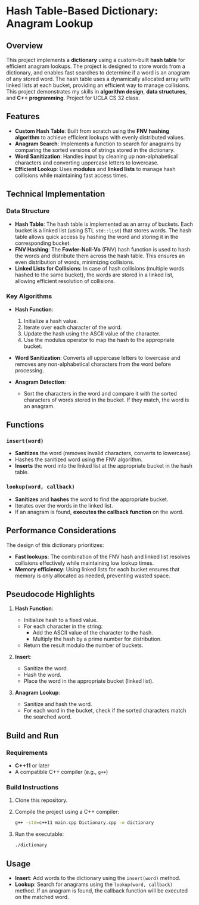 

# Hash Table-Based Dictionary: Anagram Lookup

## Overview
This project implements a **dictionary** using a custom-built **hash table** for efficient anagram lookups. The project is designed to store words from a dictionary, and enables fast searches to determine if a word is an anagram of any stored word. The hash table uses a dynamically allocated array with linked lists at each bucket, providing an efficient way to manage collisions. This project demonstrates my skills in **algorithm design**, **data structures**, and **C++ programming**. Project for UCLA CS 32 class.

## Features
- **Custom Hash Table**: Built from scratch using the **FNV hashing algorithm** to achieve efficient lookups with evenly distributed values.
- **Anagram Search**: Implements a function to search for anagrams by comparing the sorted versions of strings stored in the dictionary.
- **Word Sanitization**: Handles input by cleaning up non-alphabetical characters and converting uppercase letters to lowercase.
- **Efficient Lookup**: Uses **modulus** and **linked lists** to manage hash collisions while maintaining fast access times.

## Technical Implementation

### Data Structure
- **Hash Table**: The hash table is implemented as an array of buckets. Each bucket is a linked list (using STL `std::list`) that stores words. The hash table allows quick access by hashing the word and storing it in the corresponding bucket.
- **FNV Hashing**: The **Fowler-Noll-Vo** (FNV) hash function is used to hash the words and distribute them across the hash table. This ensures an even distribution of words, minimizing collisions.
- **Linked Lists for Collisions**: In case of hash collisions (multiple words hashed to the same bucket), the words are stored in a linked list, allowing efficient resolution of collisions.

### Key Algorithms
- **Hash Function**: 
  1. Initialize a hash value.
  2. Iterate over each character of the word.
  3. Update the hash using the ASCII value of the character.
  4. Use the modulus operator to map the hash to the appropriate bucket.

- **Word Sanitization**: Converts all uppercase letters to lowercase and removes any non-alphabetical characters from the word before processing.

- **Anagram Detection**: 
  - Sort the characters in the word and compare it with the sorted characters of words stored in the bucket. If they match, the word is an anagram.

## Functions

### `insert(word)`
- **Sanitizes** the word (removes invalid characters, converts to lowercase).
- Hashes the sanitized word using the FNV algorithm.
- **Inserts** the word into the linked list at the appropriate bucket in the hash table.

### `lookup(word, callback)`
- **Sanitizes** and **hashes** the word to find the appropriate bucket.
- Iterates over the words in the linked list.
- If an anagram is found, **executes the callback function** on the word.

## Performance Considerations
The design of this dictionary prioritizes:
- **Fast lookups**: The combination of the FNV hash and linked list resolves collisions effectively while maintaining low lookup times.
- **Memory efficiency**: Using linked lists for each bucket ensures that memory is only allocated as needed, preventing wasted space.

## Pseudocode Highlights
1. **Hash Function**:
    - Initialize hash to a fixed value.
    - For each character in the string:
        - Add the ASCII value of the character to the hash.
        - Multiply the hash by a prime number for distribution.
    - Return the result modulo the number of buckets.

2. **Insert**:
    - Sanitize the word.
    - Hash the word.
    - Place the word in the appropriate bucket (linked list).

3. **Anagram Lookup**:
    - Sanitize and hash the word.
    - For each word in the bucket, check if the sorted characters match the searched word.

## Build and Run

### Requirements
- **C++11** or later
- A compatible C++ compiler (e.g., `g++`)

### Build Instructions
1. Clone this repository.
   
2. Compile the project using a C++ compiler:
   ```bash
   g++ -std=c++11 main.cpp Dictionary.cpp -o dictionary
   ```

3. Run the executable:
   ```bash
   ./dictionary
   ```

## Usage
- **Insert**: Add words to the dictionary using the `insert(word)` method.
- **Lookup**: Search for anagrams using the `lookup(word, callback)` method. If an anagram is found, the callback function will be executed on the matched word.